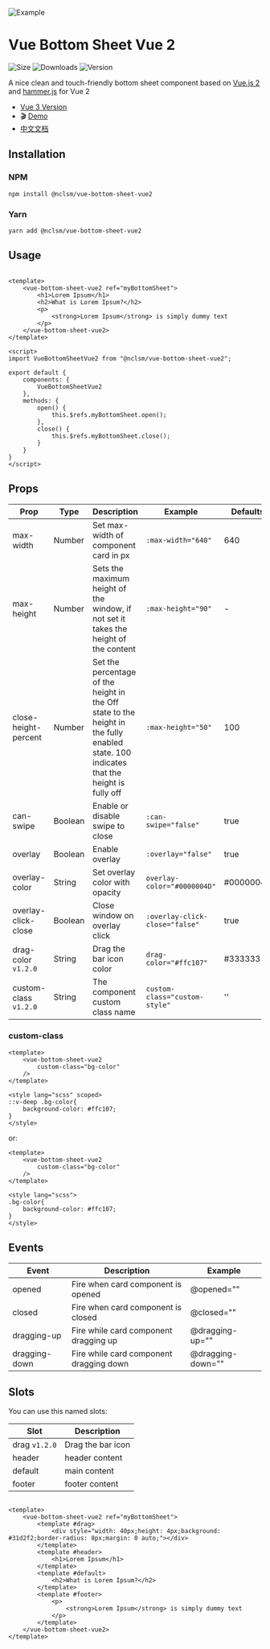 ![Example](https://bs.vaban.ru/logo.jpg)

# Vue Bottom Sheet Vue 2

![Size](https://img.shields.io/bundlephobia/minzip/@nclsm/vue-bottom-sheet-vue2)
![Downloads](https://img.shields.io/npm/dt/@nclsm/vue-bottom-sheet-vue2)
![Version](https://img.shields.io/npm/v/@nclsm/vue-bottom-sheet-vue2)

A nice clean and touch-friendly bottom sheet component based on [Vue.js 2](https://vuejs.org/)
and [hammer.js](https://hammerjs.github.io/) for Vue 2

- [Vue 3 Version](https://github.com/vaban-ru/vue-bottom-sheet)
- :clapper: [Demo](https://gitsifu.github.io/guide/vue-bottom-sheet-vue2-demo/)
- [中文文档](https://github.com/Gitsifu/vue-bottom-sheet-vue2/blob/master/README_CN.md)

## Installation

### NPM

```
npm install @nclsm/vue-bottom-sheet-vue2
```

### Yarn

```
yarn add @nclsm/vue-bottom-sheet-vue2
```

## Usage

```vue

<template>
    <vue-bottom-sheet-vue2 ref="myBottomSheet">
        <h1>Lorem Ipsum</h1>
        <h2>What is Lorem Ipsum?</h2>
        <p>
            <strong>Lorem Ipsum</strong> is simply dummy text
        </p>
    </vue-bottom-sheet-vue2>
</template>

<script>
import VueBottomSheetVue2 from "@nclsm/vue-bottom-sheet-vue2";

export default {
    components: {
        VueBottomSheetVue2
    },
    methods: {
        open() {
            this.$refs.myBottomSheet.open();
        },
        close() {
            this.$refs.myBottomSheet.close();
        }
    }
}
</script>
```

## Props

| Prop                   | Type    | Description                                                                                                                            | Example                        | Defaults  |
|------------------------|---------|----------------------------------------------------------------------------------------------------------------------------------------|--------------------------------|-----------|
| max-width              | Number  | Set max-width of component card in px                                                                                                  | `:max-width="640"`             | 640       |
| max-height             | Number  | Sets the maximum height of the window, if not set it takes the height of the content                                                   | `:max-height="90"`             | -         |
| close-height-percent   | Number  | Set the percentage of the height in the Off state to the height in the fully enabled state. 100 indicates that the height is fully off | `:max-height="50"`             | 100       |
| can-swipe              | Boolean | Enable or disable swipe to close                                                                                                       | `:can-swipe="false"`           | true      |
| overlay                | Boolean | Enable overlay                                                                                                                         | `:overlay="false"`             | true      |
| overlay-color          | String  | Set overlay color with opacity                                                                                                         | `overlay-color="#0000004D"`    | #0000004D |
| overlay-click-close    | Boolean | Close window on overlay click                                                                                                          | `:overlay-click-close="false"` | true      |
| drag-color `v1.2.0`    | String  | Drag the bar icon color                                                                                                                | `drag-color="#ffc107"`         | #333333   |
| custom-class `v1.2.0`  | String  | The component custom class name                                                                                                        | `custom-class="custom-style"`  | ''        |

### custom-class

```vue
<template>
    <vue-bottom-sheet-vue2
        custom-class="bg-color"
    />
</template>

<style lang="scss" scoped>
::v-deep .bg-color{
    background-color: #ffc107;
}
</style>
```

or:

```vue
<template>
    <vue-bottom-sheet-vue2
        custom-class="bg-color"
    />
</template>

<style lang="scss">
.bg-color{
    background-color: #ffc107;
}
</style>
```


## Events

| Event         | Description                               | Example               |
|---------------|-------------------------------------------|-----------------------|
| opened        | Fire when card component is opened        | @opened=""            |
| closed        | Fire when card component is closed        | @closed=""            |
| dragging-up   | Fire while card component dragging up     | @dragging-up=""       |
| dragging-down | Fire while card component dragging down   | @dragging-down=""     |

## Slots

You can use this named slots:

| Slot          | Description       | 
|---------------|-------------------|
| drag `v1.2.0` | Drag the bar icon | 
| header        | header content    | 
| default       | main content      |
| footer        | footer content    |

```vue

<template>
    <vue-bottom-sheet-vue2 ref="myBottomSheet">
        <template #drag>
            <div style="width: 40px;height: 4px;background: #31d2f2;border-radius: 8px;margin: 0 auto;"></div>
        </template>
        <template #header>
            <h1>Lorem Ipsum</h1>
        </template>
        <template #default>
            <h2>What is Lorem Ipsum?</h2>
        </template>
        <template #footer>
            <p>
                <strong>Lorem Ipsum</strong> is simply dummy text
            </p>
        </template>
    </vue-bottom-sheet-vue2>
</template>
```
